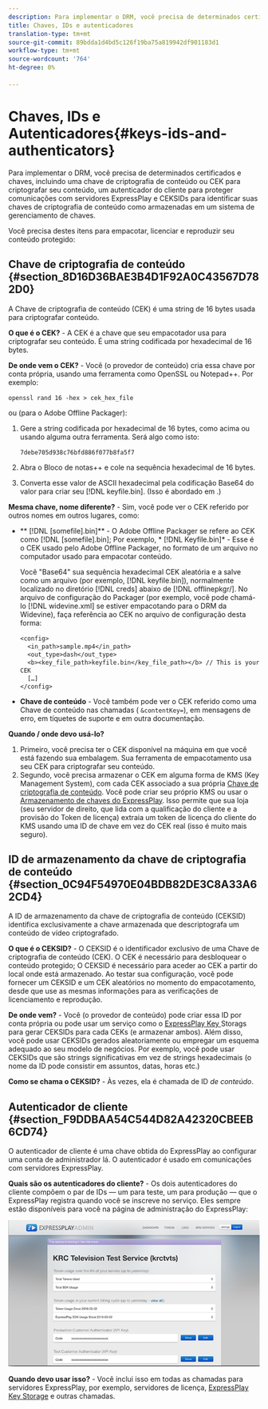 ```yaml
---
description: Para implementar o DRM, você precisa de determinados certificados e chaves, incluindo uma chave de criptografia de conteúdo ou CEK para criptografar seu conteúdo, um autenticador do cliente para proteger comunicações com servidores ExpressPlay e CEKSIDs para identificar suas chaves de criptografia de conteúdo como armazenadas em um sistema de gerenciamento de chaves.
title: Chaves, IDs e autenticadores
translation-type: tm+mt
source-git-commit: 89bdda1d4bd5c126f19ba75a819942df901183d1
workflow-type: tm+mt
source-wordcount: '764'
ht-degree: 0%

---
```



# Chaves, IDs e Autenticadores{#keys-ids-and-authenticators}

Para implementar o DRM, você precisa de determinados certificados e chaves, incluindo uma chave de criptografia de conteúdo ou CEK para criptografar seu conteúdo, um autenticador do cliente para proteger comunicações com servidores ExpressPlay e CEKSIDs para identificar suas chaves de criptografia de conteúdo como armazenadas em um sistema de gerenciamento de chaves.

Você precisa destes itens para empacotar, licenciar e reproduzir seu conteúdo protegido:

## Chave de criptografia de conteúdo {#section_8D16D36BAE3B4D1F92A0C43567D782D0}

A Chave de criptografia de conteúdo (CEK) é uma string de 16 bytes usada para criptografar conteúdo.

**O que é o CEK?** - A CEK é a chave que seu empacotador usa para criptografar seu conteúdo. É uma string codificada por hexadecimal de 16 bytes.

**De onde vem o CEK?** - Você (o provedor de conteúdo) cria essa chave por conta própria, usando uma ferramenta como OpenSSL ou Notepad++. Por exemplo:

```
openssl rand 16 -hex > cek_hex_file
```

ou (para o Adobe Offline Packager):

1. Gere a string codificada por hexadecimal de 16 bytes, como acima ou usando alguma outra ferramenta. Será algo como isto:

   ```
   7debe705d938c76bfd886f077b8fa5f7
   ```

1. Abra o Bloco de notas++ e cole na sequência hexadecimal de 16 bytes.
1. Converta esse valor de ASCII hexadecimal pela codificação Base64 do valor para criar seu [!DNL keyfile.bin]. (Isso é abordado em [](../../multi-drm-workflows/quick-start/package-your-content.md).)

**Mesma chave, nome diferente?** - Sim, você pode ver o CEK referido por outros nomes em outros lugares, como:

* ** [!DNL [somefile].bin]** - O Adobe Offline Packager se refere ao CEK como [!DNL [somefile].bin]; Por exemplo, * [!DNL Keyfile.bin]* - Esse é o CEK usado pelo Adobe Offline Packager, no formato de um arquivo no computador usado para empacotar conteúdo.

   Você &quot;Base64&quot; sua sequência hexadecimal CEK aleatória e a salve como um arquivo (por exemplo, [!DNL keyfile.bin]), normalmente localizado no diretório [!DNL creds] abaixo de [!DNL offlinepkgr/]. No arquivo de configuração do Packager (por exemplo, você pode chamá-lo [!DNL widevine.xml] se estiver empacotando para o DRM da Widevine), faça referência ao CEK no arquivo de configuração desta forma:

   ```
   <config>  
     <in_path>sample.mp4</in_path>  
     <out_type>dash</out_type>
     <b><key_file_path>keyfile.bin</key_file_path></b> // This is your CEK  
     […] 
   </config> 
   ```

* **Chave de conteúdo**  - Você também pode ver o CEK referido como uma Chave de conteúdo nas chamadas (  `&contentKey=`), em mensagens de erro, em tíquetes de suporte e em outra documentação.

**Quando / onde devo usá-lo?**

1. Primeiro, você precisa ter o CEK disponível na máquina em que você está fazendo sua embalagem. Sua ferramenta de empacotamento usa seu CEK para criptografar seu conteúdo.
1. Segundo, você precisa armazenar o CEK em alguma forma de KMS (Key Management System), com cada CEK associado a sua própria [Chave de criptografia de conteúdo](../../multi-drm-workflows/glossary/glossary-cek.md). Você pode criar seu próprio KMS ou usar o [Armazenamento de chaves do ExpressPlay](https://www.expressplay.com/developer/key-storage/). Isso permite que sua loja (seu servidor de direito, que lida com a qualificação do cliente e a provisão do Token de licença) extraia um token de licença do cliente do KMS usando uma ID de chave em vez do CEK real (isso é muito mais seguro).

## ID de armazenamento da chave de criptografia de conteúdo {#section_0C94F54970E04BDB82DE3C8A33A62CD4}

A ID de armazenamento da chave de criptografia de conteúdo (CEKSID) identifica exclusivamente a chave armazenada que descriptografa um conteúdo de vídeo criptografado.

**O que é o CEKSID?** - O CEKSID é o identificador exclusivo de uma Chave de criptografia de conteúdo (CEK). O CEK é necessário para desbloquear o conteúdo protegido; O CEKSID é necessário para aceder ao CEK a partir do local onde está armazenado. Ao testar sua configuração, você pode fornecer um CEKSID e um CEK aleatórios no momento do empacotamento, desde que use as mesmas informações para as verificações de licenciamento e reprodução.

**De onde vem?** - Você (o provedor de conteúdo) pode criar essa ID por conta própria ou pode usar um serviço como o  [ExpressPlay Key ](https://www.expressplay.com/developer/key-storage/) Storags para gerar CEKSIDs para cada CEKs (e armazenar ambos). Além disso, você pode usar CEKSIDs gerados aleatoriamente ou empregar um esquema adequado ao seu modelo de negócios. Por exemplo, você pode usar CEKSIDs que são strings significativas em vez de strings hexadecimais (o nome da ID pode consistir em assuntos, datas, horas etc.)

**Como se chama o CEKSID?** - Às vezes, ela é chamada de ID  *de conteúdo*.

## Autenticador de cliente {#section_F9DDBAA54C544D82A42320CBEEB6CD74}

O autenticador de cliente é uma chave obtida do ExpressPlay ao configurar uma conta de administrador lá. O autenticador é usado em comunicações com servidores ExpressPlay.

**Quais são os autenticadores do cliente?** - Os dois autenticadores do cliente compõem o par de IDs — um para teste, um para produção — que o ExpressPlay registra quando você se inscreve no serviço. Eles sempre estão disponíveis para você na página de administração do ExpressPlay:
<!--<a id="fig_c5h_xdl_wv"></a>-->

![](assets/expressplay_admin_dashboard-web.png)

**Quando devo usar isso?** - Você inclui isso em todas as chamadas para servidores ExpressPlay, por exemplo, servidores de licença,  [ExpressPlay Key Storage](https://www.expressplay.com/developer/key-storage/) e outras chamadas.
